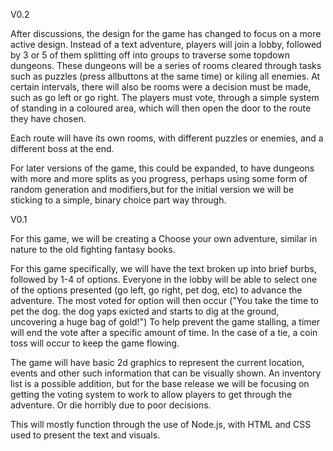 V0.2

After discussions, the design for the game has changed to focus on a more active design. Instead of a text adventure, players will join a lobby, followed by 3 or 5 of them splitting off into groups to traverse some topdown dungeons. These dungeons will be a series of rooms cleared through tasks such as puzzles (press allbuttons at the same time) or kiling all enemies. At certain intervals, there will also be rooms were a decision must be made, such as go left or go right. The players must vote, through a simple system of standing in a coloured area, which will then open the door to the route they have chosen.

Each route will have its own rooms, with different puzzles or enemies, and a different boss at the end.

For later versions of the game, this could be expanded, to have dungeons with more and more splits as you progress, perhaps using some form of random generation and modifiers,but for the initial version we will be sticking to a simple, binary choice part way through.


V0.1

For this game, we will be creating a Choose your own adventure, similar in nature to the old fighting fantasy books.

For this game specifically, we will have the text broken up into brief burbs, followed by 1-4 of options. Everyone in the lobby will be able to select one of the options presented (go left, go right, pet dog, etc) to advance the adventure. The most voted for option will then occur ("You take the time to pet the dog. the dog yaps exicted and starts to dig at the ground, uncovering a huge bag of gold!") To help prevent the game stalling, a timer will end the vote after a specific amount of time. In the case of a tie, a coin toss will occur to keep the game flowing.

The game will have basic 2d graphics to represent the current location, events and other such information that can be visually shown. An inventory list is a possible addition, but for the base release we will be focusing on getting the voting system to work to allow players to get through the adventure. Or die horribly due to poor decisions.

This will mostly function through the use of Node.js, with HTML and CSS used to present the text and visuals. 
